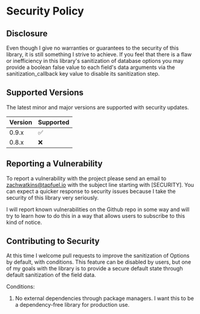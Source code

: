 # Security Policy

## Disclosure

Even though I give no warranties or guarantees to the security of this library, it is still something I strive to achieve. If you feel that there is a flaw or inefficiency in this library's sanitization of database options you may provide a boolean false value to each field's data arguments via the sanitization_callback key value to disable its sanitization step.

## Supported Versions

The latest minor and major versions are supported with security updates.

| Version | Supported          |
| ------- | ------------------ |
| 0.9.x   | :white_check_mark: |
| 0.8.x   | :x:                |

## Reporting a Vulnerability

To report a vulnerability with the project please send an email to zachwatkins@tapfuel.io with the subject line starting with [SECURITY]. You can expect a quicker response to security issues because I take the security of this library very seriously.

I will report known vulnerabilities on the Github repo in some way and will try to learn how to do this in a way that allows users to subscribe to this kind of notice.

## Contributing to Security

At this time I welcome pull requests to improve the sanitization of Options by default, with conditions. This feature can be disabled by users, but one of my goals with the library is to provide a secure default state through default sanitization of the field data.

Conditions:

1. No external dependencies through package managers. I want this to be a dependency-free library for production use.
